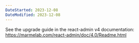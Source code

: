 ```yaml
---
DateStarted: 2023-12-08
DateModified: 2023-12-08
---
```

See the upgrade guide in the react-admin v4 documentation: https://marmelab.com/react-admin/doc/4.0/Readme.html